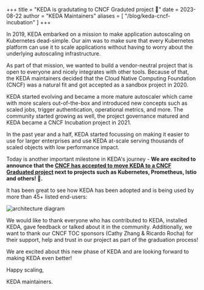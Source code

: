 +++
title = "KEDA is gradutating to CNCF Graduted project 🎉"
date = 2023-08-22
author = "KEDA Maintainers"
aliases = [
"/blog/keda-cncf-incubation"
]
+++

In 2019, KEDA embarked on a mission to make application autoscaling on Kubernetes dead-simple. Our aim was to make sure that every Kubernetes platform can use it to scale applications without having to worry about the underlying autoscaling infrastructure.

As part of that mission, we wanted to build a vendor-neutral project that is open to everyone and nicely integrates with other tools. Because of that, the KEDA maintainers decided that the Cloud Native Computing Foundation (CNCF) was a natural fit and got accepted as a sandbox project in 2020.

KEDA started evolving and became a more mature autoscaler which came with more scalers out-of-the-box and introduced new concepts such as scaled jobs, trigger authentication, operational metrics, and more. The community started growing as well, the project governance matured and KEDA became a CNCF Incubation project in 2021.

In the past year and a half, KEDA started focussing on making it easier to use for larger enterprises and use KEDA at-scale serving thousands of scaled objects with low performance impact.

Today is another important milestone in KEDA's journey - **We are excited to announce that the [CNCF has accepted to move KEDA to a CNCF Graduated project](https://www.cncf.io/announcements/2023/08/22/cloud-native-computing-foundation-announces-graduation-of-kubernetes-autoscaler-keda/) next to projects such as Kubernetes, Prometheus, Istio and others! 🎉.**

It has been great to see how KEDA has been adopted and is being used by more than 45+ listed end-users:

![architecture diagram](/img/blog/keda-cncf-graduation/keda-graduation-end-users.gif)

We would like to thank everyone who has contributed to KEDA, installed KEDA, gave feedback or talked about it in the community. Additionally, we want to thank our CNCF TOC sponsors (Cathy Zhang & Ricardo Rocha) for their support, help and trust in our project as part of the graduation process!

We are excited about this new phase of KEDA and are looking forward to making KEDA even better!

Happy scaling,

KEDA maintainers.
